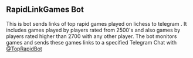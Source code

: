##  RapidLinkGames Bot

This is bot sends links of top rapid games played on lichess to telegram . It includes games played by players rated from 2500's and also games by players rated higher than 2700 with any other player.
The bot monitors games and sends these games links to a specified Telegram Chat with 
[@TopRapidBot](https://t.me/TopRapidBot)
